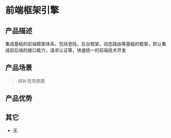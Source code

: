 # 前端框架引擎

## 产品描述

集成基础的前端框架体系，包括登陆，后台框架，动态路由等基础的框架，默认集成前后端的接口能力，请求认证等，快速统一的前端技术开发

## 产品场景

> 待补充场景图

## 产品优势

## 其它

- 无
